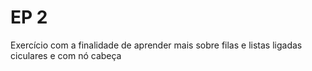 # EP 2
Exercício com a finalidade de aprender mais sobre filas e listas ligadas ciculares e com nó cabeça
